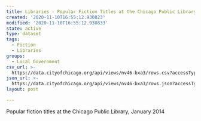 ```yaml
---
title: Libraries - Popular Fiction Titles at the Chicago Public Library
created: '2020-11-10T16:55:12.930823'
modified: '2020-11-10T16:55:12.930833'
state: active
type: dataset
tags:
  - Fiction
  - Libraries
groups:
  - Local Government
csv_url: >-
  https://data.cityofchicago.org/api/views/nv46-bxa3/rows.csv?accessType=DOWNLOAD
json_url: >-
  https://data.cityofchicago.org/api/views/nv46-bxa3/rows.json?accessType=DOWNLOAD
layout: post

---
```

Popular fiction titles at the Chicago Public Library, January 2014
